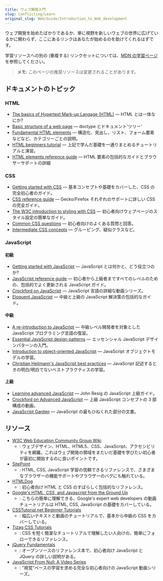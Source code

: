 ```yaml
---
title: ウェブ開発入門
slug: conflicting/Learn
original_slug: Web/Guide/Introduction_to_Web_development
---
```


ウェブ開発を始めたばかりであるか、単に視野を新しいウェブの世界に広げているかに関わらず、ここにあるリンクはあなたが始めるのを助けてくれるはずです。

学習リソースへの別の (重複する) リンクセットについては、[MDN の学習ページ](/ja/docs/Learn)を参照してください。

> **メモ:** このページの推奨リソースは変更されることがあります。

## ドキュメントのトピック

### HTML

- [The basics of Hypertext Mark-up Langage (HTML)](http://www.w3.org/community/webed/wiki/The_basics_of_HTML) — HTML とは一体なにか?
- [Basic structure of a web page](http://reference.sitepoint.com/html/page-structure) — doctype とドキュメント'ツリー'
- [Fundamental HTML elements](http://reference.sitepoint.com/html/elements) — 構造化、見出し、リスト、フォーム要素などなど、カテゴリーごとの説明。
- [HTML beginners tutorial](http://htmldog.com/guides/htmlbeginner/) — 上記で学んだ基礎を一通りまとめるチュートリアルと演習。
- [HTML elements reference guide](/ja/HTML/Element) — HTML 要素の包括的なガイドとブラウザーサポートの詳細

### CSS

- [Getting started with CSS](/ja/CSS/Getting_Started) — 基本コンセプトや基礎をカバーした、CSS の完全初心者のガイド。
- [CSS reference guide](/ja/CSS/CSS_Reference) — Gecko/Firefox それぞれのサポートに詳しい CSS の完全ガイド。
- [The W3C introduction to styling with CSS](http://www.w3.org/MarkUp/Guide/Style) — 初心者向けウェブページのスタイル設定の簡単なガイド。
- [Common CSS questions](/ja/Common_CSS_Questions) — 初心者向けのよくある質問と回答。
- [Intermediate CSS concepts](http://www.html.net/tutorials/css/) — グルーピング、疑似クラスなど。

### JavaScript

#### 初級

- [Getting started with JavaScript](/ja/JavaScript/Getting_Started) — JavaScript とは何かと、どう役立つのか?
- [JavaScript reference guide](/ja/JavaScript/Guide) — 初心者から上級者まですべてのレベルのための、包括的でよく更新される JavaScript ガイド。
- [Crockford on JavaScript](https://www.youtube.com/playlist?list=PL7664379246A246CB) — JavaScript 言語の詳細な動画シリーズ。
- [Eloquent JavaScript](http://eloquentjavascript.net/contents.html) — 中級と上級の JavaScript 解決策の包括的なガイド。

#### 中級

- [A re-introduction to JavaScript](/ja/JavaScript/A_re-introduction_to_JavaScript) — 中級レベル開発者を対象とした JavaScript プログラミング言語の復習。
- [Essential JavaScript design patterns](http://www.addyosmani.com/resources/essentialjsdesignpatterns/book/) — エッセンシャル JavaScript デザインパターンの入門。
- [Introduction to object-oriented JavaScript](/ja/Introduction_to_Object-Oriented_JavaScript) — JavaScript オブジェクトモデルの学習。
- [Christian Heilmann's JavaScript best practices](http://dev.opera.com/articles/view/javascript-best-practices/) — JavaScript 記述するときの明白/明白でないベストプラクティスの学習。

#### 上級

- [Learning advanced JavaScript](http://ejohn.org/apps/learn/) — John Resig の JavaScript 上級ガイド。
- [Crockford on Advanced JavaScript](http://uk.video.yahoo.com/watch/111585/1027823) — 上級 JavaScript コンセプトの 3 部構成の動画。
- [JavaScript Garden](http://bonsaiden.github.com/JavaScript-Garden/) — JavaScript の最もひねくれた部分の文書。

## リソース

- [W3C Web Education Community Group Wiki](http://www.w3.org/community/webed/wiki/Main_Page)
  - : ウェブデザイン、HTML、HTML5、CSS、JavaScript、アクセシビリティを網羅。これはウェブ開発の領域をまたいだ基礎を学びたい初心者が最初に開始するのに良いポイントです。
- [SitePoint](http://reference.sitepoint.com/)
  - : HTML, CSS, JavaScript 学習の信頼できるリファレンスで、さまざまなブラウザーの機能サポートやブラウザーのバグにも触れている。
- [HTMLDog](http://htmldog.com/)
  - : 初心者向け HTML と CSS のすばらしく包括的なリファレンス。
- [Google's HTML, CSS, and Javascript from the Ground Up](http://code.google.com/edu/submissions/html-css-javascript/)
  - : こちらの簡単に理解できる、Google's expert web developers の動画チュートリアルは HTML, CSS, JavaScript の基礎をカバーしている。
- [CSSTutorial.net Beginner Tutorials](http://www.csstutorial.net/)
  - : 幅広いテキストと動画のチュートリアルで、基本から中級の CSS をカバーしている。
- [Tizag CSS Tutorials](http://www.tizag.com/cssT/)
  - : CSS を短く簡潔なチュートリアルで理解したい人向けの、簡単にフォローできるリファレンス。
- [jQuery Fundamentals](http://jqfundamentals.com/)
  - : オープンソースのリファレンス本で、初心者向け JavaScript と JQuery の詳しい説明がある。
- [JavaScript From Null: A Video Series](http://net.tutsplus.com/tutorials/javascript-ajax/javascript-from-null-video-series/)
  - : "視覚"ベースの学習を求める完全な初心者向けの JavaScript 動画シリーズ。
